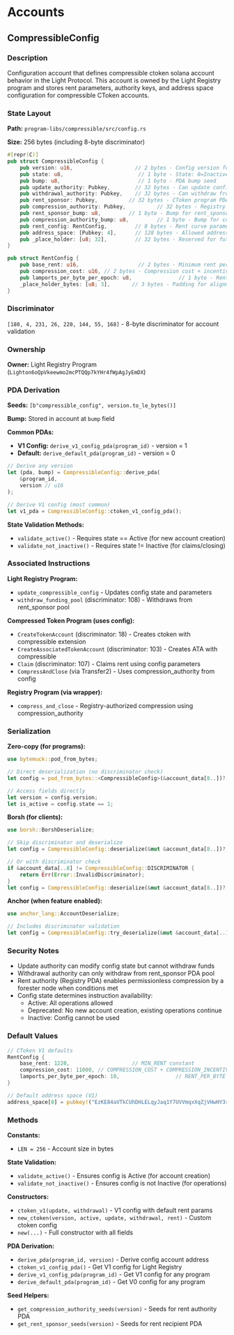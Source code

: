 # Accounts

## CompressibleConfig

### Description
Configuration account that defines compressible ctoken solana account behavior in the Light Protocol. This account is owned by the Light Registry program and stores rent parameters, authority keys, and address space configuration for compressible CToken accounts.

### State Layout
**Path:** `program-libs/compressible/src/config.rs`

**Size:** 256 bytes (including 8-byte discriminator)

```rust
#[repr(C)]
pub struct CompressibleConfig {
    pub version: u16,                    // 2 bytes - Config version for future upgrades
    pub state: u8,                        // 1 byte - State: 0=Inactive, 1=Active, 2=Deprecated
    pub bump: u8,                         // 1 byte - PDA bump seed
    pub update_authority: Pubkey,        // 32 bytes - Can update config state
    pub withdrawal_authority: Pubkey,    // 32 bytes - Can withdraw from rent recipient pool
    pub rent_sponsor: Pubkey,          // 32 bytes - CToken program PDA receiving rent
    pub compression_authority: Pubkey,          // 32 bytes - Registry PDA that can claim/compress
    pub rent_sponsor_bump: u8,         // 1 byte - Bump for rent_sponsor PDA
    pub compression_authority_bump: u8,         // 1 byte - Bump for compression_authority PDA
    pub rent_config: RentConfig,         // 8 bytes - Rent curve parameters
    pub address_space: [Pubkey; 4],      // 128 bytes - Allowed address trees
    pub _place_holder: [u8; 32],         // 32 bytes - Reserved for future use
}

pub struct RentConfig {
    pub base_rent: u16,                   // 2 bytes - Minimum rent per epoch
    pub compression_cost: u16, // 2 bytes - Compression cost + incentive
    pub lamports_per_byte_per_epoch: u8,               // 1 byte - Rent per byte per epoch
    _place_holder_bytes: [u8; 3],       // 3 bytes - Padding for alignment
}
```

### Discriminator
`[180, 4, 231, 26, 220, 144, 55, 168]` - 8-byte discriminator for account validation

### Ownership
**Owner:** Light Registry Program (`Lighton6oQpVkeewmo2mcPTQQp7kYHr4fWpAgJyEmDX`)

### PDA Derivation
**Seeds:** `[b"compressible_config", version.to_le_bytes()]`

**Bump:** Stored in account at `bump` field

**Common PDAs:**
- **V1 Config:** `derive_v1_config_pda(program_id)` - version = 1
- **Default:** `derive_default_pda(program_id)` - version = 0

```rust
// Derive any version
let (pda, bump) = CompressibleConfig::derive_pda(
    &program_id,
    version // u16
);

// Derive V1 config (most common)
let v1_pda = CompressibleConfig::ctoken_v1_config_pda();
```


**State Validation Methods:**
- `validate_active()` - Requires state == Active (for new account creation)
- `validate_not_inactive()` - Requires state != Inactive (for claims/closing)

### Associated Instructions

**Light Registry Program:**
- `update_compressible_config` - Updates config state and parameters
- `withdraw_funding_pool` (discriminator: 108) - Withdraws from rent_sponsor pool

**Compressed Token Program (uses config):**
- `CreateTokenAccount` (discriminator: 18) - Creates ctoken with compressible extension
- `CreateAssociatedTokenAccount` (discriminator: 103) - Creates ATA with compressible
- `Claim` (discriminator: 107) - Claims rent using config parameters
- `CompressAndClose` (via Transfer2) - Uses compression_authority from config

**Registry Program (via wrapper):**
- `compress_and_close` - Registry-authorized compression using compression_authority

### Serialization

**Zero-copy (for programs):**
```rust
use bytemuck::pod_from_bytes;

// Direct deserialization (no discriminator check)
let config = pod_from_bytes::<CompressibleConfig>(&account_data[8..])?;

// Access fields directly
let version = config.version;
let is_active = config.state == 1;
```

**Borsh (for clients):**
```rust
use borsh::BorshDeserialize;

// Skip discriminator and deserialize
let config = CompressibleConfig::deserialize(&mut &account_data[8..])?;

// Or with discriminator check
if &account_data[..8] != CompressibleConfig::DISCRIMINATOR {
    return Err(Error::InvalidDiscriminator);
}
let config = CompressibleConfig::deserialize(&mut &account_data[8..])?;
```

**Anchor (when feature enabled):**
```rust
use anchor_lang::AccountDeserialize;

// Includes discriminator validation
let config = CompressibleConfig::try_deserialize(&mut &account_data[..])?;
```

### Security Notes
- Update authority can modify config state but cannot withdraw funds
- Withdrawal authority can only withdraw from rent_sponsor PDA pool
- Rent authority (Registry PDA) enables permissionless compression by a forester node when conditions met
- Config state determines instruction availability:
  - Active: All operations allowed
  - Deprecated: No new account creation, existing operations continue
  - Inactive: Config cannot be used

### Default Values
```rust
// CToken V1 defaults
RentConfig {
    base_rent: 1220,                    // MIN_RENT constant
    compression_cost: 11000, // COMPRESSION_COST + COMPRESSION_INCENTIVE
    lamports_per_byte_per_epoch: 10,                  // RENT_PER_BYTE constant
}

// Default address space (V1)
address_space[0] = pubkey!("EzKE84aVTkCUhDHLELqyJaq1Y7UVVmqxXqZjVHwHY3rK")
```

### Methods

**Constants:**
- `LEN = 256` - Account size in bytes

**State Validation:**
- `validate_active()` - Ensures config is Active (for account creation)
- `validate_not_inactive()` - Ensures config is not Inactive (for operations)

**Constructors:**
- `ctoken_v1(update, withdrawal)` - V1 config with default rent params
- `new_ctoken(version, active, update, withdrawal, rent)` - Custom ctoken config
- `new(...)` - Full constructor with all fields

**PDA Derivation:**
- `derive_pda(program_id, version)` - Derive config account address
- `ctoken_v1_config_pda()` - Get V1 config for Light Registry
- `derive_v1_config_pda(program_id)` - Get V1 config for any program
- `derive_default_pda(program_id)` - Get V0 config for any program

**Seed Helpers:**
- `get_compression_authority_seeds(version)` - Seeds for rent authority PDA
- `get_rent_sponsor_seeds(version)` - Seeds for rent recipient PDA

